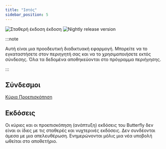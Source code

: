 ```yaml
---
title: "Ιστός"
sidebar_position: 5
---
```


![Σταθερή έκδοση έκδοση](https://img.shields.io/badge/dynamic/yaml?color=c4840d&label=Stable&query=%24.version&url=https%3A%2F%2Fraw.githubusercontent.com%2FLinwoodDev%2Fbutterfly%2Fstable%2Fapp%2Fpubspec.yaml&style=for-the-badge) ![Nightly release version](https://img.shields.io/badge/dynamic/yaml?color=f7d28c&label=Nightly&query=%24.version&url=https%3A%2F%2Fraw.githubusercontent.com%2FLinwoodDev%2Fbutterfly%2Fnightly%2Fapp%2Fpubspec.yaml&style=for-the-badge)

:::note

Αυτή είναι μια προοδευτική διαδικτυακή εφαρμογή. Μπορείτε να το εγκαταστήσετε στον περιηγητή σας και να το χρησιμοποιήσετε εκτός σύνδεσης. Όλα τα δεδομένα αποθηκεύονται στο πρόγραμμα περιήγησης.

:::


## Σύνδεσμοι

<div className="row margin-bottom--lg padding--sm">
<a className="button button--outline button--info button--lg margin--sm" href="https://butterfly.linwood.dev">
  Κύρια
</a>
<a className="button button--outline button--danger button--lg margin--sm" href="https://preview.butterfly.linwood.dev">
  Προεπισκόπηση
</a>
</div>

## Εκδόσεις

Οι κύριες και οι προεπισκόπηση (ανάπτυξη) εκδόσεις του Butterfly δεν είναι οι ίδιες με τις σταθερές και νυχτερινές εκδόσεις. Δεν συνδέονται άμεσα με μια απελευθέρωση. Ενημερώνονται μόλις μια νέα υποβολή ωθείται στο αποθετήριο.
